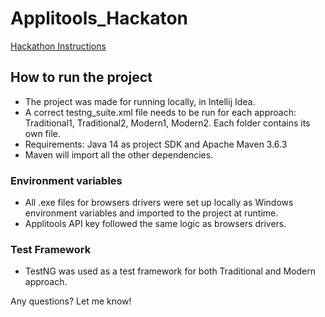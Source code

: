 # Applitools_Hackaton

[Hackathon Instructions](https://applitools.com/cross-browser-testing-hackathon-v20-1-instructions/)

## How to run the project
- The project was made for running locally, in Intellij Idea.
- A correct testng_suite.xml file needs to be run for each approach: Traditional1, Traditional2, Modern1, Modern2. Each folder contains its own file.
- Requirements: Java 14 as project SDK and Apache Maven 3.6.3
- Maven will import all the other dependencies.

### Environment variables
- All .exe files for browsers drivers were set up locally as Windows environment variables and imported to the project at runtime.
- Applitools API key followed the same logic as browsers drivers.

### Test Framework
- TestNG was used as a test framework for both Traditional and Modern approach.




Any questions? Let me know!
